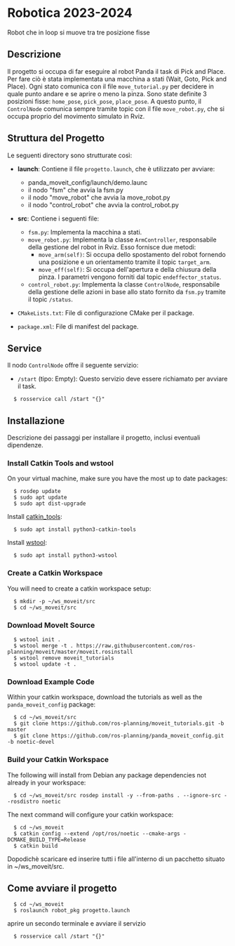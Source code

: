 # Robotica 2023-2024

Robot che in loop si muove tra tre posizione fisse

## Descrizione

Il progetto si occupa di far eseguire al robot Panda il task di Pick and Place. Per fare ciò è stata implementata una macchina a stati (Wait, Goto, Pick and Place). Ogni stato comunica con il file `move_tutorial.py` per decidere in quale punto andare e se aprire o meno la pinza. Sono state definite 3 posizioni fisse: `home_pose`, `pick_pose`, `place_pose`. A questo punto, il `ControlNode` comunica sempre tramite topic con il file `move_robot.py`, che si occupa proprio del movimento simulato in Rviz.

## Struttura del Progetto

Le seguenti directory sono strutturate così:

- **launch**: Contiene il file `progetto.launch`, che è utilizzato per avviare:
  - panda_moveit_config/launch/demo.launc
  - il nodo "fsm" che avvia la fsm.py
  - il nodo "move_robot" che avvia la move_robot.py
  - il nodo "control_robot" che avvia la control_robot.py
- **src**: Contiene i seguenti file:

  - `fsm.py`: Implementa la macchina a stati.
  - `move_robot.py`: Implementa la classe `ArmController`, responsabile della gestione del robot in Rviz. Esso fornisce due metodi:
    - `move_arm(self)`: Si occupa dello spostamento del robot fornendo una posizione e un orientamento tramite il topic `target_arm`.
    - `move_eff(self)`: Si occupa dell'apertura e della chiusura della pinza. I parametri vengono forniti dal topic `endeffector_status`.
  - `control_robot.py`: Implementa la classe `ControlNode`, responsabile della gestione delle azioni in base allo stato fornito da `fsm.py` tramite il topic `/status`.

- `CMakeLists.txt`: File di configurazione CMake per il package.
- `package.xml`: File di manifest del package.

## Service

Il nodo `ControlNode` offre il seguente servizio:

- `/start` (tipo: Empty): Questo servizio deve essere richiamato per avviare il task.

```http
  $ rosservice call /start "{}"
```

## Installazione

Descrizione dei passaggi per installare il progetto, inclusi eventuali dipendenze.
### Install Catkin Tools and wstool

On your virtual machine, make sure you have the most up to date packages:

```http
  $ rosdep update
  $ sudo apt update
  $ sudo apt dist-upgrade
```


Install <a href="https://catkin-tools.readthedocs.io/en/latest/" target="_blank">catkin_tools</a>:

```http
  $ sudo apt install python3-catkin-tools
```

Install <a href="http://wiki.ros.org/wstool" target="_blank">wstool</a>:

```http
  $ sudo apt install python3-wstool
```

### Create a Catkin Workspace

You will need to create a catkin workspace setup:

```http
  $ mkdir -p ~/ws_moveit/src
  $ cd ~/ws_moveit/src
```

### Download MoveIt Source

```http
  $ wstool init .
  $ wstool merge -t . https://raw.githubusercontent.com/ros-planning/moveit/master/moveit.rosinstall
  $ wstool remove moveit_tutorials  
  $ wstool update -t .
```

### Download Example Code

Within your catkin workspace, download the tutorials as well as the ``panda_moveit_config`` package:

```http
  $ cd ~/ws_moveit/src
  $ git clone https://github.com/ros-planning/moveit_tutorials.git -b master
  $ git clone https://github.com/ros-planning/panda_moveit_config.git -b noetic-devel
```

### Build your Catkin Workspace

The following will install from Debian any package dependencies not already in your workspace:

```http
  $ cd ~/ws_moveit/src rosdep install -y --from-paths . --ignore-src --rosdistro noetic
```

The next command will configure your catkin workspace:

```http
  $ cd ~/ws_moveit
  $ catkin config --extend /opt/ros/noetic --cmake-args -DCMAKE_BUILD_TYPE=Release
  $ catkin build
```
Dopodichè scaricare ed inserire tutti i file all'interno di un pacchetto situato in ~/ws_moveit/src.
## Come avviare il progetto
```http
  $ cd ~/ws_moveit
  $ roslaunch robot_pkg progetto.launch
```

aprire un secondo terminale e avviare il servizio  

```http
  $ rosservice call /start "{}"
